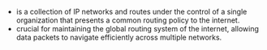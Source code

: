 - is a collection of IP networks and routes under the control of a single organization that presents a common routing policy to the internet.
- crucial for maintaining the global routing system of the internet, allowing data packets to navigate efficiently across multiple networks.